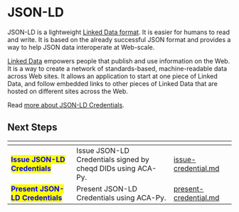 # JSON-LD

JSON-LD is a lightweight [Linked Data format](https://en.wikipedia.org/wiki/Linked_data). It is easier for humans to read and write. It is based on the already successful JSON format and provides a way to help JSON data interoperate at Web-scale.

[Linked Data](https://en.wikipedia.org/wiki/Linked_data) empowers people that publish and use information on the Web. It is a way to create a network of standards-based, machine-readable data across Web sites. It allows an application to start at one piece of Linked Data, and follow embedded links to other pieces of Linked Data that are hosted on different sites across the Web.

Read [more about JSON-LD Credentials](https://docs.cheqd.io/product/learning-docs/decentralised-identity/credentials/types/json-ld#using-json-ld-credentials).

## Next Steps

<table data-view="cards"><thead><tr><th></th><th></th><th data-hidden data-card-target data-type="content-ref"></th></tr></thead><tbody><tr><td><mark style="color:blue;"><strong>Issue JSON-LD Credentials</strong></mark></td><td>Issue JSON-LD Credentials signed by cheqd DIDs using ACA-Py.</td><td><a href="issue-credential.md">issue-credential.md</a></td></tr><tr><td><mark style="color:blue;"><strong>Present JSON-LD Credentials</strong></mark></td><td>Present JSON-LD Credentials using ACA-Py.</td><td><a href="present-credential.md">present-credential.md</a></td></tr></tbody></table>
